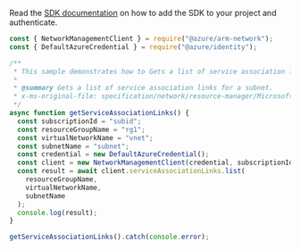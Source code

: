 Read the [SDK documentation](https://github.com/Azure/azure-sdk-for-js/blob/%40azure%2Farm-network_28.0.0/sdk/network/arm-network/README.md) on how to add the SDK to your project and authenticate.

```javascript
const { NetworkManagementClient } = require("@azure/arm-network");
const { DefaultAzureCredential } = require("@azure/identity");

/**
 * This sample demonstrates how to Gets a list of service association links for a subnet.
 *
 * @summary Gets a list of service association links for a subnet.
 * x-ms-original-file: specification/network/resource-manager/Microsoft.Network/stable/2021-08-01/examples/VirtualNetworkGetServiceAssociationLinks.json
 */
async function getServiceAssociationLinks() {
  const subscriptionId = "subid";
  const resourceGroupName = "rg1";
  const virtualNetworkName = "vnet";
  const subnetName = "subnet";
  const credential = new DefaultAzureCredential();
  const client = new NetworkManagementClient(credential, subscriptionId);
  const result = await client.serviceAssociationLinks.list(
    resourceGroupName,
    virtualNetworkName,
    subnetName
  );
  console.log(result);
}

getServiceAssociationLinks().catch(console.error);
```
